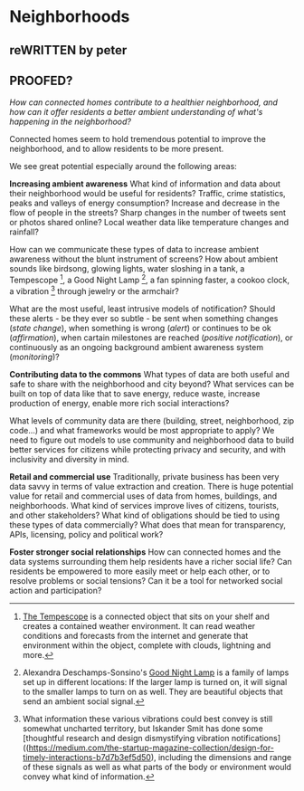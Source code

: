 # Neighborhoods

## reWRITTEN by peter
## PROOFED?

_How can connected homes contribute to a healthier neighborhood, and how can it offer residents a better ambient understanding of what's happening in the neighborhood?_

Connected homes seem to hold tremendous potential to improve the neighborhood, and to allow residents to be more present.

We see great potential especially around the following areas:

**Increasing ambient awareness**
What kind of information and data about their neighborhood would be useful for residents? Traffic, crime statistics, peaks and valleys of energy consumption? Increase and decrease in the flow of people in the streets? Sharp changes in the number of tweets sent or photos shared online? Local weather data like temperature changes and rainfall? 

How can we communicate these types of data to increase ambient awareness without the blunt instrument of screens? How about ambient sounds like birdsong, glowing lights, water sloshing in a tank, a Tempescope [^1], a Good Night Lamp [^2], a fan spinning faster, a cookoo clock, a vibration [^3] through jewelry or the armchair?

What are the most useful, least intrusive models of notification? Should these alerts - be they ever so subtle - be sent when something changes (*state change*), when something is wrong (*alert*) or continues to be ok (*affirmation*), when cartain milestones are reached (*positive notification*), or continuously as an ongoing background ambient awareness system (*monitoring*)?  

**Contributing data to the commons**
What types of data are both useful and safe to share with the neighborhood and city beyond? What services can be built on top of data like that to save energy, reduce waste, increase production of energy, enable more rich social interactions?

What levels of community data are there (building, street, neighborhood, zip code...) and what frameworks would be most appropriate to apply? We need to figure out models to use community and neighborhood data to build better services for citizens while protecting privacy and security, and with inclusivity and diversity in mind.

**Retail and commercial use**
Traditionally, private business has been very data savvy in terms of value extraction and creation. There is huge potential value for retail and commercial uses of data from homes, buildings, and neighborhoods. What kind of services improve lives of citizens, tourists, and other stakeholders? What kind of obligations should be tied to using these types of data commercially? What does that mean for transparency, APIs, licensing, policy and political work?

**Foster stronger social relationships**
How can connected homes and the data systems surrounding them help residents have a richer social life? Can residents be empowered to more easily meet or help each other, or to resolve problems or social tensions? Can it be a tool for networked social action and participation?



[^1]: [The Tempescope](http://www.tempescope.com/) is a connected object that sits on your shelf and creates a contained weather environment. It can read weather conditions and forecasts from the internet and generate that environment within the object, complete with clouds, lightning and more.
[^2]: Alexandra Deschamps-Sonsino's [Good Night Lamp](http://goodnightlamp.com/) is a family of lamps set up in different locations: If the larger lamp is turned on, it will signal to the smaller lamps to turn on as well. They are beautiful objects that send an ambient social signal.
[^3]: What information these various vibrations could best convey is still somewhat uncharted territory, but Iskander Smit has done some [thoughtful research and design dismystifying vibration notifications]((https://medium.com/the-startup-magazine-collection/design-for-timely-interactions-b7d7b3ef5d50), including the dimensions and range of these signals as well as what parts of the body or environment would convey what kind of information. 
